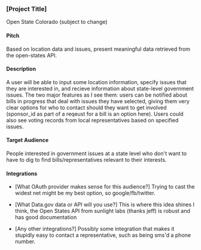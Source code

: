### [Project Title]

Open State Colorado (subject to change)

#### Pitch

Based on location data and issues, present meaningful data retrieved from the
open-states API.

#### Description

A user will be able to input some location information, specify issues that they
are interested in, and recieve information about state-level government issues.
The two major features as I see them: users can be notified about bills in
progress that deal with issues they have selected, giving them very clear
options for who to contact should they want to get involved (sponsor_id as part
of a reqeust for a bill is an option here).  Users could also see voting
records from local representatives based on specified issues.

#### Target Audience

People interested in government issues at a state level who don't want to have
to dig to find bills/representatives relevant to their interests.

#### Integrations

* [What OAuth provider makes sense for this audience?]
Trying to cast the widest net might be my best option, so google/fb/twitter.

* [What Data.gov data or API will you use?]
This is where this idea shines I think, the Open States API from sunlight labs
(thanks jeff) is robust and has good documentation

* [Any other integrations?]
Possibly some integration that makes it stupidly easy to contact a representative,
such as being sms'd a phone number.

